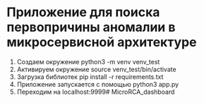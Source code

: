 # Приложение для поиска первопричины аномалии в микросервисной архитектуре

1) Создаем окружение python3 -m venv venv_test
2) Активируем окружение source venv_test/bin/activate
3) Загрузка библиотек pip install -r requirements.txt
4) Приложение запускается с помощью python3 app.py
5) Переходим на localhost:9999# MicroRCA_dashboard
